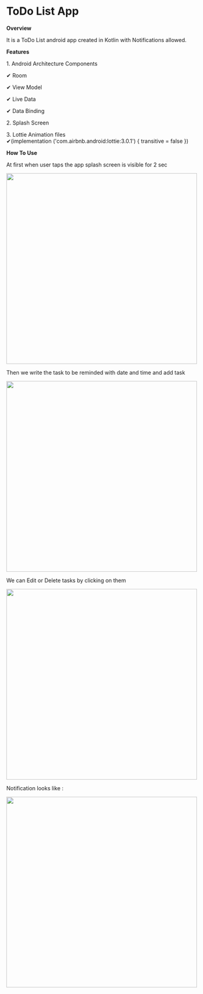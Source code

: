 # ToDo List App

<strong>Overview</strong>
<p>It is a ToDo List android app created in Kotlin with Notifications allowed. </p>
 
 <strong>Features</strong>
<p>1. Android Architecture Components </p>
       <p>✔ Room<br></p>
       <p>✔ View Model</p>
       <p>✔ Live Data</p>
       <p>✔ Data Binding</p>
<p>2. Splash Screen </p>    
<p>3. Lottie Animation files <br> ✔(implementation ('com.airbnb.android:lottie:3.0.1') { transitive = false })</p>

<strong>How To Use</strong>
<p>At first when user taps the app splash screen is visible for 2 sec</p>

 <img src="https://user-images.githubusercontent.com/72120258/118025356-60212180-b37d-11eb-8d69-308b5863c5fe.jpeg" weidth = "500" height = "500">

<p>Then we write the task to be reminded with date and time and add task</p>

 <img src="https://user-images.githubusercontent.com/72120258/118026110-18e76080-b37e-11eb-9ffe-a69e5c03424a.jpeg" weidth = "500" height = "500">

<p>We can Edit or Delete tasks by clicking on them</p>

 <img src="https://user-images.githubusercontent.com/72120258/118026480-754a8000-b37e-11eb-9cf3-4885acbe9cf5.jpeg" weidth = "500" height = "500">


<p>Notification looks like : </p>

<p> <img src=" https://user-images.githubusercontent.com/72120258/118026688-b478d100-b37e-11eb-9391-fd8b80f80033.jpeg" weidth = "500" height = "500">
  

